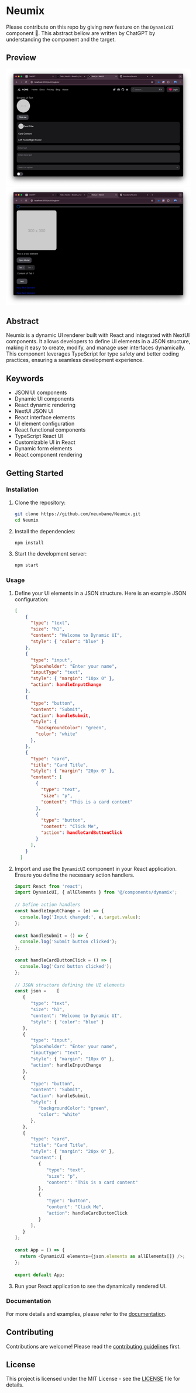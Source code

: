 # Neumix
Please contribute on this repo by giving new feature on the `DynamicUI` component 🙏. This abstract bellow are written by ChatGPT by understanding the component and the target.

## Preview
![preview1](/screenshoots/preview1.png)
![preview2](/screenshoots/preview2.png)

## Abstract
Neumix is a dynamic UI renderer built with React and integrated with NextUI components. It allows developers to define UI elements in a JSON structure, making it easy to create, modify, and manage user interfaces dynamically. This component leverages TypeScript for type safety and better coding practices, ensuring a seamless development experience.

## Keywords
- JSON UI components
- Dynamic UI components
- React dynamic rendering
- NextUI JSON UI
- React interface elements
- UI element configuration
- React functional components
- TypeScript React UI
- Customizable UI in React
- Dynamic form elements
- React component rendering

## Getting Started

### Installation
1. Clone the repository:
   ```sh
   git clone https://github.com/neuxbane/Neumix.git
   cd Neumix
   ```

2. Install the dependencies:
   ```sh
   npm install
   ```

3. Start the development server:
   ```sh
   npm start
   ```

### Usage

1. Define your UI elements in a JSON structure. Here is an example JSON configuration:

   ```json
   [
       {
         "type": "text",
         "size": "h1",
         "content": "Welcome to Dynamic UI",
         "style": { "color": "blue" }
       },
       {
         "type": "input",
         "placeholder": "Enter your name",
         "inputType": "text",
         "style": { "margin": "10px 0" },
         "action": handleInputChange
       },
       {
         "type": "button",
         "content": "Submit",
         "action": handleSubmit,
         "style": {
           "backgroundColor": "green",
           "color": "white"
         },
       },
       {
         "type": "card",
         "title": "Card Title",
         "style": { "margin": "20px 0" },
         "content": [
           {
             "type": "text",
             "size": "p",
             "content": "This is a card content"
           },
           {
             "type": "button",
             "content": "Click Me",
             "action": handleCardButtonClick
           }
         ],
       }
     ]
   ```

2. Import and use the `DynamicUI` component in your React application. Ensure you define the necessary action handlers.

   ```javascript
   import React from 'react';
   import DynamicUI, { allElements } from '@/components/dynamix';

   // Define action handlers
   const handleInputChange = (e) => {
     console.log('Input changed:', e.target.value);
   };

   const handleSubmit = () => {
     console.log('Submit button clicked');
   };

   const handleCardButtonClick = () => {
     console.log('Card button clicked');
   };

   // JSON structure defining the UI elements
   const json =    [
      {
         "type": "text",
         "size": "h1",
         "content": "Welcome to Dynamic UI",
         "style": { "color": "blue" }
      },
      {
         "type": "input",
         "placeholder": "Enter your name",
         "inputType": "text",
         "style": { "margin": "10px 0" },
         "action": handleInputChange
      },
      {
         "type": "button",
         "content": "Submit",
         "action": handleSubmit,
         "style": {
            "backgroundColor": "green",
            "color": "white"
         },
      },
      {
         "type": "card",
         "title": "Card Title",
         "style": { "margin": "20px 0" },
         "content": [
            {
               "type": "text",
               "size": "p",
               "content": "This is a card content"
            },
            {
               "type": "button",
               "content": "Click Me",
               "action": handleCardButtonClick
            }
         ],
      }
   ];

   const App = () => {
     return <DynamicUI elements={json.elements as allElements[]} />;
   };

   export default App;
   ```

3. Run your React application to see the dynamically rendered UI.

### Documentation
For more details and examples, please refer to the [documentation](./docs).

## Contributing
Contributions are welcome! Please read the [contributing guidelines](./CONTRIBUTING.md) first.

## License
This project is licensed under the MIT License - see the [LICENSE](./LICENSE) file for details.